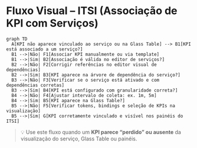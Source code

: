 # Fluxo Visual – ITSI (Associação de KPI com Serviços)

```mermaid
graph TD
  A[KPI não aparece vinculado ao serviço ou na Glass Table] --> B1[KPI está associado a um serviço?]
  B1 -->|Não| F1[Associar KPI manualmente ou via template]
  B1 -->|Sim| B2[Associação é válida no editor de serviços?]
  B2 -->|Não| F2[Corrigir referências no editor visual de dependências]
  B2 -->|Sim| B3[KPI aparece na árvore de dependência do serviço?]
  B3 -->|Não| F3[Verificar se o serviço está ativado e com dependências corretas]
  B3 -->|Sim| B4[KPI está configurado com granularidade correta?]
  B4 -->|Não| F4[Ajustar intervalo de coleta: ex. 1m, 5m]
  B4 -->|Sim| B5[KPI aparece na Glass Table?]
  B5 -->|Não| F5[Verificar tokens, bindings e seleção de KPIs na visualização]
  B5 -->|Sim| G[KPI corretamente vinculado e visível nos painéis do ITSI]
```

> 💡 Use este fluxo quando um **KPI parece “perdido” ou ausente** da visualização do serviço, Glass Table ou painéis.
